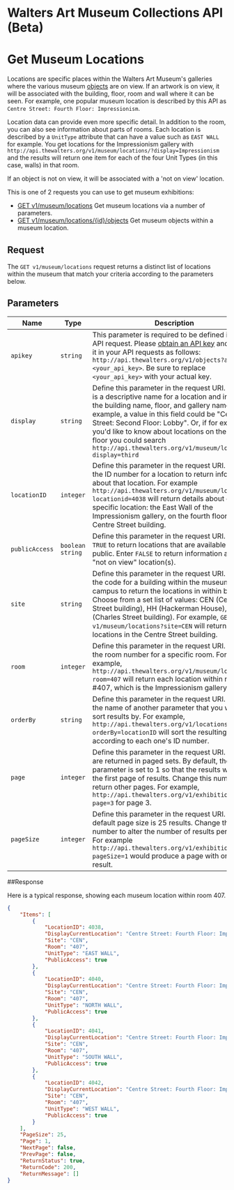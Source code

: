 Walters Art Museum Collections API (Beta)
================================================================================


# Get Museum Locations 

Locations are specific places within the Walters Art Museum's galleries where the various museum [objects](/objects/README.md) are on view. If an artwork is on view, it will be associated with the building, floor, room and wall where it can be seen. For example, one popular museum location is described by this API as `Centre Street: Fourth Floor: Impressionism`. 

Location data can provide even more specific detail. In addition to the room, you can also see information about parts of rooms. Each location is described by a `UnitType` attribute that can have a value such as `EAST WALL` for example. You get locations for the Impressionism gallery with `http://api.thewalters.org/v1/museum/locations/?display=Impressionism` and the results will return one item for each of the four Unit Types (in this case, walls) in that room. 

If an object is not on view, it will be associated with a 'not on view' location. 

This is one of 2 requests you can use to get museum exhibitions:
- [GET v1/museum/locations](/locations-get.md) Get museum locations via a number of parameters.
- [GET v1/museum/locations/{id}/objects](/locations-objects.md) Get museum objects within a museum location.


## Request

The `GET v1/museum/locations` request returns a distinct list of locations within the museum  that match your criteria according to the parameters below. 


## Parameters

Name | Type | Description
-----|------|--------------
`apikey` | `string` | This parameter is required to be defined in every API request. Please [obtain an API key](http://api.thewalters.org/) and include it in your API requests as follows: `http://api.thewalters.org/v1/objects?apikey=<your_api_key>`. Be sure to replace `<your_api_key>` with your actual key. 
`display` | `string` | Define this parameter in the request URI. Display is a descriptive name for a location and includes the building name, floor, and gallery name. For example, a value in this field could be "Centre Street: Second Floor: Lobby". Or, if for example you'd like to know about locations on the third floor you could search `http://api.thewalters.org/v1/museum/locations?display=third`
`locationID` | `integer` | Define this parameter in the request URI. Enter the ID number for a location to return information about that location. For example `http://api.thewalters.org/v1/museum/locations?locationid=4038` will return details about one specific location: the East Wall of the Impressionism gallery, on the fourth floor of the Centre Street building.
`publicAccess` | `boolean string` | Define this parameter in the request URI. Enter `TRUE` to return locations that are available for public. Enter `FALSE` to return information about the "not on view" location(s). 
`site` | `string` | Define this parameter in the request URI. Enter the code for a building within the museum campus to return the locations in within building. Choose from a set list of values: CEN (Centre Street building), HH (Hackerman House), CHS (Charles Street building). For example, `GET v1/museum/locations?site=CEN` will return all the locations in the Centre Street building.
`room` | `integer` | Define this parameter in the request URI. Enter the room number for a specific room. For example, `http://api.thewalters.org/v1/museum/locations?room=407` will return each location within room #407, which is the Impressionism gallery. 
`orderBy` | `string` | Define this parameter in the request URI. Enter the name of another parameter that you wish to sort results by. For example, `http://api.thewalters.org/v1/locations?orderBy=locationID` will sort the resulting location according to each one's ID number.
`page` | `integer` | Define this parameter in the request URI. Results are returned in paged sets. By default, the page parameter is set to 1 so that the results will show the first page of results. Change this number to return other pages. For example, `http://api.thewalters.org/v1/exhibitions?page=3` for page 3. 
`pageSize` | `integer` | Define this parameter in the request URI. By default page size is 25 results. Change this number to alter the number of results per page. For example `http://api.thewalters.org/v1/exhibitions?pageSize=1` would produce a page with only one result.

##Response

Here is a typical response, showing each museum location within room 407.

```json
{
    "Items": [
        {
            "LocationID": 4038,
            "DisplayCurrentLocation": "Centre Street: Fourth Floor: Impressionism",
            "Site": "CEN",
            "Room": "407",
            "UnitType": "EAST WALL",
            "PublicAccess": true
        },
        {
            "LocationID": 4040,
            "DisplayCurrentLocation": "Centre Street: Fourth Floor: Impressionism",
            "Site": "CEN",
            "Room": "407",
            "UnitType": "NORTH WALL",
            "PublicAccess": true
        },
        {
            "LocationID": 4041,
            "DisplayCurrentLocation": "Centre Street: Fourth Floor: Impressionism",
            "Site": "CEN",
            "Room": "407",
            "UnitType": "SOUTH WALL",
            "PublicAccess": true
        },
        {
            "LocationID": 4042,
            "DisplayCurrentLocation": "Centre Street: Fourth Floor: Impressionism",
            "Site": "CEN",
            "Room": "407",
            "UnitType": "WEST WALL",
            "PublicAccess": true
        }
    ],
    "PageSize": 25,
    "Page": 1,
    "NextPage": false,
    "PrevPage": false,
    "ReturnStatus": true,
    "ReturnCode": 200,
    "ReturnMessage": []
}
```
